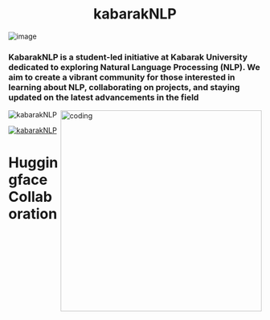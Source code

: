 <h1 align="center"> kabarakNLP</h1>

![image](https://github.com/user-attachments/assets/0c6293fd-8e60-42c4-97e5-be404bdfee5e)

<h3 align="left"> KabarakNLP is a student-led initiative at Kabarak University dedicated to exploring Natural Language Processing (NLP). We aim to create a vibrant community for those interested in learning about NLP, collaborating on projects, and staying updated on the latest advancements in the field</h3>

<img align="right" alt="coding" width="400" src="https://giphy.com/gifs/dP0WAyNyTKSNqNm6zn">



<p align="left"> <img src="https://komarev.com/ghpvc/?username=KabarakNLP&label=Profile%20views&color=0e75b6&style=flat" alt="kabarakNLP" /> </p>

<p align="left"> <a href="https://twitter.com/kabarakNLP" target="blank"><img src="https://img.shields.io/twitter/follow/kabarakNLP" alt="kabarakNLP" /></a> </p>

<h1>Huggingface Collaboration</h1>



